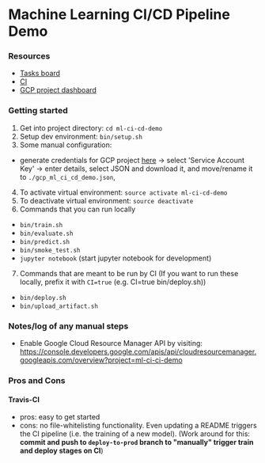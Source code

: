# Machine Learning CI/CD Pipeline Demo

### Resources
- [Tasks board](https://github.com/davified/ml-ci-cd-demo/projects/1)
- [CI](https://www.travis-ci.org/davified/ml-ci-cd-demo)
- [GCP project dashboard](https://console.cloud.google.com/home/dashboard?project=ml-ci-cd-demo)

### Getting started

1. Get into project directory: `cd ml-ci-cd-demo`
2. Setup dev environment: `bin/setup.sh`
3. Some manual configuration:
- generate credentials for GCP project [here](https://console.cloud.google.com/apis/credentials?project=ml-ci-ci-demo) -> select 'Service Account Key' -> enter details, select JSON and download it, and move/rename it to `./gcp_ml_ci_cd_demo.json`,
4. To activate virtual environment: `source activate ml-ci-cd-demo`
5. To deactivate virtual environment: `source deactivate`
6. Commands that you can run locally
- `bin/train.sh`
- `bin/evaluate.sh`
- `bin/predict.sh`
- `bin/smoke_test.sh`
- `jupyter notebook` (start jupyter notebook for development)

7. Commands that are meant to be run by CI (If you want to run these locally, prefix it with `CI=true` (e.g. CI=true bin/deploy.sh))
- `bin/deploy.sh`
- `bin/upload_artifact.sh`


### Notes/log of any manual steps
- Enable Google Cloud Resource Manager API by visiting: https://console.developers.google.com/apis/api/cloudresourcemanager.googleapis.com/overview?project=ml-ci-ci-demo


### Pros and Cons 

#### Travis-CI
- pros: easy to get started
- cons: no file-whitelisting functionality. Even updating a README triggers the CI pipeline (i.e. the training of a new model). (Work around for this: **commit and push to `deploy-to-prod` branch to "manually" trigger train and deploy stages on CI**)
